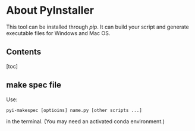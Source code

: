 # About PyInstaller

This tool can be installed through *pip*. It can build your script and generate executable files for Windows and Mac OS.

## Contents

[toc]

## make spec file

Use:

``` 
pyi-makespec [optioins] name.py [other scripts ...]
```

in the terminal. (You may need an activated conda environment.)

